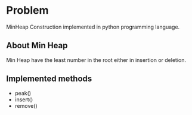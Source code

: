 # Problem

MinHeap Construction implemented in python programming language.

## About Min Heap

Min Heap have the least number in the root either in insertion or deletion.

## Implemented methods

- peak()
- insert()
- remove()
